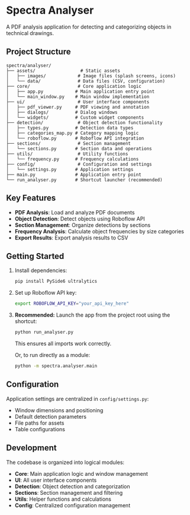 # Spectra Analyser

A PDF analysis application for detecting and categorizing objects in technical drawings.

## Project Structure

```
spectra/analyser/
├── assets/                 # Static assets
│   ├── images/            # Image files (splash screens, icons)
│   └── data/              # Data files (CSV, configuration)
├── core/                  # Core application logic
│   ├── app.py            # Main application entry point
│   └── main_window.py    # Main window implementation
├── ui/                    # User interface components
│   ├── pdf_viewer.py     # PDF viewing and annotation
│   ├── dialogs/          # Dialog windows
│   └── widgets/          # Custom widget components
├── detection/             # Object detection functionality
│   ├── types.py          # Detection data types
│   ├── categories_map.py # Category mapping logic
│   └── roboflow.py       # Roboflow API integration
├── sections/              # Section management
│   └── sections.py       # Section data and operations
├── utils/                 # Utility functions
│   └── frequency.py      # Frequency calculations
├── config/                # Configuration and settings
│   └── settings.py       # Application settings
├── main.py               # Application entry point
└── run_analyser.py       # Shortcut launcher (recommended)
```

## Key Features

- **PDF Analysis**: Load and analyze PDF documents
- **Object Detection**: Detect objects using Roboflow API
- **Section Management**: Organize detections by sections
- **Frequency Analysis**: Calculate object frequencies by size categories
- **Export Results**: Export analysis results to CSV

## Getting Started

1. Install dependencies:
   ```bash
   pip install PySide6 ultralytics
   ```

2. Set up Roboflow API key:
   ```bash
   export ROBOFLOW_API_KEY="your_api_key_here"
   ```

3. **Recommended:** Launch the app from the project root using the shortcut:
   ```bash
   python run_analyser.py
   ```
   This ensures all imports work correctly.

   Or, to run directly as a module:
   ```bash
   python -m spectra.analyser.main
   ```

## Configuration

Application settings are centralized in `config/settings.py`:
- Window dimensions and positioning
- Default detection parameters
- File paths for assets
- Table configurations

## Development

The codebase is organized into logical modules:
- **Core**: Main application logic and window management
- **UI**: All user interface components
- **Detection**: Object detection and categorization
- **Sections**: Section management and filtering
- **Utils**: Helper functions and calculations
- **Config**: Centralized configuration management 
